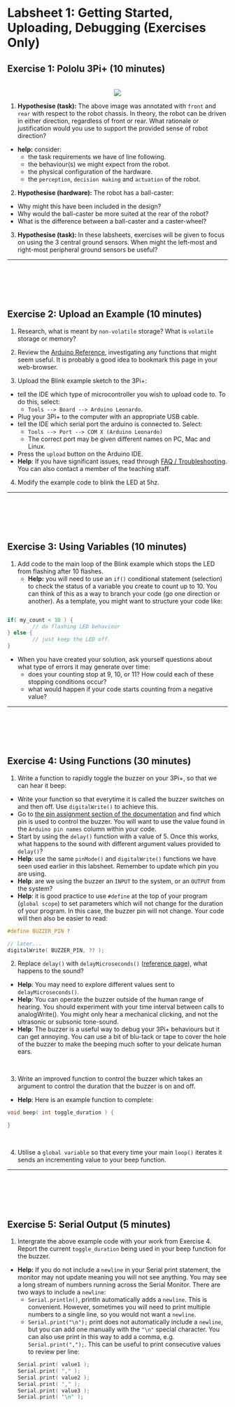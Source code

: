 # Labsheet 1: Getting Started, Uploading, Debugging (Exercises Only)

## Exercise 1: Pololu 3Pi+ (10 minutes)

<p align="center">
<br>
<img src="https://github.com/paulodowd/EMATM0053_21_22/blob/main/images/3PI_Top_Annotated.png?raw=true">
<br>
</p>

1. **Hypothesise (task):** The above image was annotated with `front` and `rear` with respect to the robot chassis.  In theory, the robot can be driven in either direction, regardless of front or rear.  What rationale or justification would you use to support the provided sense of robot direction?
  - **help:** consider:
    - the task requirements we have of line following.
    - the behaviour(s) we might expect from the robot.
    - the physical configuration of the hardware.
    - the `perception`, `decision making` and `actuation` of the robot.

2. **Hypothesise (hardware):** The robot has a ball-caster:
  - Why might this have been included in the design?
  - Why would the ball-caster be more suited at the rear of the robot?
  - What is the difference between a ball-caster and a caster-wheel?  

3. **Hypothesise (task):** In these labsheets, exercises will be given to focus on using the 3 central ground sensors.  When might the left-most and right-most peripheral ground sensors be useful?

<hr>
<br><br><br><br>

## Exercise 2: Upload an Example (10 minutes)

1. Research, what is meant by `non-volatile` storage?  What is `volatile` storage or memory?

2. Review the <a href="https://www.arduino.cc/reference/en/">Arduino Reference</a>, investigating any functions that might seem useful.  It is probably a good idea to bookmark this page in your web-browser.

3. Upload the Blink example sketch to the 3Pi+:
  - tell the IDE which type of microcontroller you wish to upload code to. To do this, select: 
    - `Tools --> Board --> Arduino Leonardo`. 
  - Plug your 3Pi+ to the computer with an appropriate USB cable.
  - tell the IDE which serial port the arduino is connected to. Select:
    - `Tools --> Port --> COM X (Arduino Leonardo)`
    - The correct port may be given different names on PC, Mac and Linux.
  - Press the `upload` button on the Arduino IDE. 
  - **Help**: If you have significant issues, read through <a href="https://colab.research.google.com/github/paulodowd/EMATM0054_22-23/blob/main/Labsheets/Core/L0_Troubleshooting.ipynb">FAQ / Troubleshooting</a>.  You can also contact a member of the teaching staff.

4. Modify the example code to blink the LED at 5hz.

<hr>
<br><br><br><br>

## Exercise 3: Using Variables (10 minutes)

1. Add code to the main loop of the Blink example which stops the LED from flashing after 10 flashes.
    - **Help:** you will need to use an `if()` conditional statement (selection) to check the status of a variable you create to count up to 10.  You can think of this as a way to branch your code (go one direction or another).  As a template, you might want to structure your code like:

```c

if( my_count < 10 ) {
        // do flashing LED behaviour
} else {
        // just keep the LED off.
}

```

  - When you have created your solution, ask yourself questions about what type of errors it may generate over time:
    - does your counting stop at 9, 10, or 11?  How could each of these stopping conditions occur?
    - what would happen if your code starts counting from a negative value?


<hr>
<br><br><br><br>

## Exercise 4: Using Functions (30 minutes)

1. Write a function to rapidly toggle the buzzer on your 3Pi+, so that we can hear it beep:
  - Write your function so that everytime it is called the buzzer switches on and then off.  Use `digitalWrite()` to achieve this. 
  - Go to <a href="https://www.pololu.com/docs/0J83/5.9">the pin assignment section of the documentation</a> and find which pin is used to control the buzzer.  You will want to use the value found in the `Arduino pin names` column within your code.
  - Start by using the `delay()` function with a value of 5.  Once this works, what happens to the sound with different argument values provided to `delay()`?
  - **Help**: use the same `pinMode()` and `digitalWrite()` functions we have seen used earlier in this labsheet.  Remember to update which pin you are using.
  - **Help**: are we using the buzzer an `INPUT` to the system, or an `OUTPUT` from the system?
  - **Help**: it is good practice to use `#define` at the top of your program (`global scope`) to set parameters which will not change for the duration of your program.  In this case, the buzzer pin will not change.  Your code will then also be easier to read:

```c
#define BUZZER_PIN ?

// later...
digitalWrite( BUZZER_PIN, ?? );

```

2. Replace `delay()` with `delayMicroseconds()` (<a href="https://www.arduino.cc/reference/en/language/functions/time/delaymicroseconds/">reference page</a>), what happens to the sound?  
  - **Help**: You may need to explore different values sent to `delayMicroseconds()`.
  - **Help**: You can operate the buzzer outside of the human range of hearing.  You should experiment with your time interval between calls to analogWrite().  You might only hear a mechanical clicking, and not the ultrasonic or subsonic tone-sound.
  - **Help**: The buzzer is a useful way to debug your 3Pi+ behaviours but it can get annoying.  You can use a bit of blu-tack or tape to cover the hole of the buzzer to make the beeping much softer to your delicate human ears.

<p><br></p>

3. Write an improved function to control the buzzer which takes an argument to control the duration that the buzzer is on and off.  
  - **Help**: Here is an example function to complete:

```c
void beep( int toggle_duration ) {

}
```  

<p><br></p>

4. Utilise a `global variable` so that every time your main `loop()` iterates it sends an incrementing value to your beep function.  




<hr>
<br><br><br><br>


## Exercise 5: Serial Output (5 minutes)

1. Intergrate the above example code with your work from Exercise 4.  Report the current `toggle_duration` being used in your beep function for the buzzer.
  - **Help:** If you do not include a `newline` in your Serial print statement, the monitor may not update meaning you will not see anything.  You may see a long stream of numbers running across the Serial Monitor.  There are two ways to include a `newline`:
    - `Serial.println()`, println automatically adds a `newline`.  This is convenient.  However, sometimes you will need to print multiple numbers to a single line, so you would not want a `newline`.
    - `Serial.print("\n");` print does not automatically include a `newline`, but you can add one manually with the `"\n"` special character.  You can also use print in this way to add a comma, e.g. `Serial.print(",");`.  This can be useful to print consecutive values to review per line:
    ```c
    Serial.print( value1 );
    Serial.print( "," );
    Serial.print( value2 );
    Serial.print( "," );
    Serial.print( value3 );
    Serial.print( "\n" );
    


